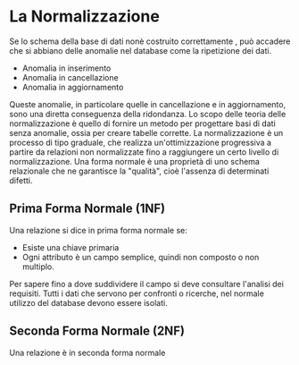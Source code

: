 # La Normalizzazione

Se lo schema della base di dati nonè costruito correttamente , può accadere che si abbiano delle anomalie nel database come la ripetizione dei dati.
- Anomalia in inserimento
- Anomalia in cancellazione
- Anomalia in aggiornamento

Queste anomalie, in particolare quelle in cancellazione e in aggiornamento, sono una diretta conseguenza della ridondanza.
Lo scopo delle teoria delle normalizzazione è quello di fornire un metodo per progettare basi di dati senza anomalie, ossia per creare tabelle corrette.
La normalizzazione è un processo di tipo graduale, che realizza un'ottimizzazione progressiva a partire da relazioni non normalizzate fino a raggiungere un certo livello di normalizzazione.
Una forma normale è una proprietà di uno schema relazionale che ne garantisce la "qualità", cioè l'assenza di determinati difetti.

## Prima Forma Normale (1NF)
Una relazione si dice in prima forma normale se:
- Esiste una chiave primaria
- Ogni attributo è un campo semplice, quindi non composto o non multiplo.

Per sapere fino a dove suddividere il campo si deve consultare l'analisi dei requisiti.
Tutti i dati che servono per confronti o ricerche, nel normale utilizzo del database devono essere isolati.

## Seconda Forma Normale (2NF)
Una relazione è in seconda forma normale
<!--stackedit_data:
eyJoaXN0b3J5IjpbLTE5ODIwODQ2MDZdfQ==
-->